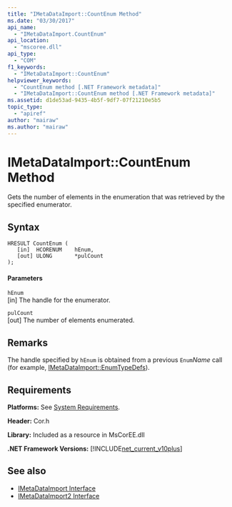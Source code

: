 ```yaml
---
title: "IMetaDataImport::CountEnum Method"
ms.date: "03/30/2017"
api_name: 
  - "IMetaDataImport.CountEnum"
api_location: 
  - "mscoree.dll"
api_type: 
  - "COM"
f1_keywords: 
  - "IMetaDataImport::CountEnum"
helpviewer_keywords: 
  - "CountEnum method [.NET Framework metadata]"
  - "IMetaDataImport::CountEnum method [.NET Framework metadata]"
ms.assetid: d1de53ad-9435-4b5f-9df7-07f21210e5b5
topic_type: 
  - "apiref"
author: "mairaw"
ms.author: "mairaw"
---
```

# IMetaDataImport::CountEnum Method
Gets the number of elements in the enumeration that was retrieved by the specified enumerator.  
  
## Syntax  
  
```  
HRESULT CountEnum (  
   [in]  HCORENUM    hEnum,   
   [out] ULONG       *pulCount  
);  
```  
  
#### Parameters  
 `hEnum`  
 [in] The handle for the enumerator.  
  
 `pulCount`  
 [out] The number of elements enumerated.  
  
## Remarks  
 The handle specified by `hEnum` is obtained from a previous `Enum`*Name* call (for example, [IMetaDataImport::EnumTypeDefs](../../../../docs/framework/unmanaged-api/metadata/imetadataimport-enumtypedefs-method.md)).  
  
## Requirements  
 **Platforms:** See [System Requirements](../../../../docs/framework/get-started/system-requirements.md).  
  
 **Header:** Cor.h  
  
 **Library:** Included as a resource in MsCorEE.dll  
  
 **.NET Framework Versions:** [!INCLUDE[net_current_v10plus](../../../../includes/net-current-v10plus-md.md)]  
  
## See also
- [IMetaDataImport Interface](../../../../docs/framework/unmanaged-api/metadata/imetadataimport-interface.md)
- [IMetaDataImport2 Interface](../../../../docs/framework/unmanaged-api/metadata/imetadataimport2-interface.md)
